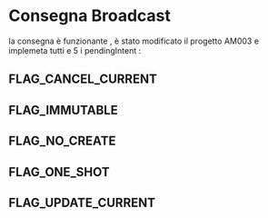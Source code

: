 # Consegna Broadcast
la consegna è funzionante , è stato modificato il progetto AM003 e implemeta tutti e 5 i pendingIntent :

## FLAG_CANCEL_CURRENT


## FLAG_IMMUTABLE


## FLAG_NO_CREATE


## FLAG_ONE_SHOT


## FLAG_UPDATE_CURRENT



